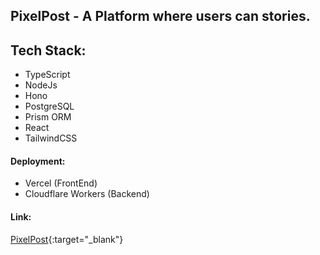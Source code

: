 ## PixelPost - A Platform where users can stories.

## Tech Stack:
- TypeScript
- NodeJs
- Hono
- PostgreSQL
- Prism ORM
- React
- TailwindCSS

#### Deployment:
- Vercel (FrontEnd)
- Cloudflare Workers (Backend)

#### Link:
  [PixelPost](https://pixelpost.vercel.app){:target="_blank"}
